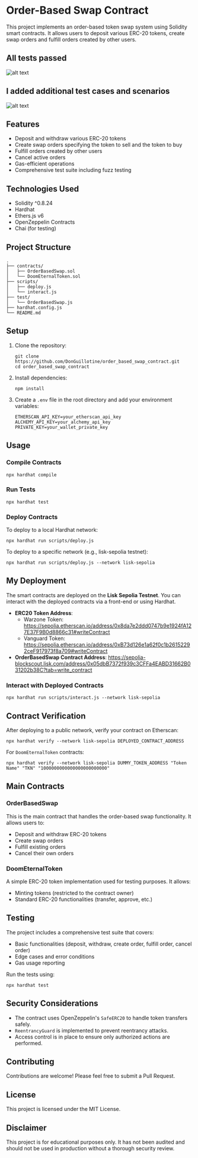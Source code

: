 # Order-Based Swap Contract

This project implements an order-based token swap system using Solidity smart contracts. It allows users to deposit various ERC-20 tokens, create swap orders and fulfill orders created by other users.


## All tests passed

![alt text](image.png)

## I added additional test cases and scenarios

![alt text](image-1.png)

## Features

- Deposit and withdraw various ERC-20 tokens
- Create swap orders specifying the token to sell and the token to buy
- Fulfill orders created by other users
- Cancel active orders
- Gas-efficient operations
- Comprehensive test suite including fuzz testing

## Technologies Used

- Solidity ^0.8.24
- Hardhat
- Ethers.js v6
- OpenZeppelin Contracts
- Chai (for testing)

## Project Structure

```
.
├── contracts/
│   ├── OrderBasedSwap.sol
│   └── DoomEternalToken.sol
├── scripts/
│   ├── deploy.js
│   └── interact.js
├── test/
│   └── OrderBasedSwap.js
├── hardhat.config.js
└── README.md
```

## Setup

1. Clone the repository:
   ```
   git clone https://github.com/DonGuillotine/order_based_swap_contract.git
   cd order_based_swap_contract
   ```

2. Install dependencies:
   ```
   npm install
   ```

3. Create a `.env` file in the root directory and add your environment variables:
   ```
   ETHERSCAN_API_KEY=your_etherscan_api_key
   ALCHEMY_API_KEY=your_alchemy_api_key
   PRIVATE_KEY=your_wallet_private_key
   ```

## Usage

### Compile Contracts

```
npx hardhat compile
```

### Run Tests

```
npx hardhat test
```

### Deploy Contracts

To deploy to a local Hardhat network:

```
npx hardhat run scripts/deploy.js
```

To deploy to a specific network (e.g., lisk-sepolia testnet):

```
npx hardhat run scripts/deploy.js --network lisk-sepolia
```

## My Deployment

The smart contracts are deployed on the **Lisk Sepolia Testnet**. You can interact with the deployed contracts via a front-end or using Hardhat.

- **ERC20 Token Address**:
  - Warzone Token: https://sepolia.etherscan.io/address/0x8da7e2ddd0747b9e1924fA127E37F9B0d8866c31#writeContract
  - Vanguard Token: https://sepolia.etherscan.io/address/0xB73d126e1a62f0c1b26152292ceF917973f8a709#writeContract
- **OrderBasedSwap Contract Address**: https://sepolia-blockscout.lisk.com/address/0x05dbB7372f939c3CFFa4EABD31662B031202b38C?tab=write_contract

### Interact with Deployed Contracts

```
npx hardhat run scripts/interact.js --network lisk-sepolia
```

## Contract Verification

After deploying to a public network, verify your contract on Etherscan:

```
npx hardhat verify --network lisk-sepolia DEPLOYED_CONTRACT_ADDRESS
```

For `DoomEternalToken` contracts:

```
npx hardhat verify --network lisk-sepolia DUMMY_TOKEN_ADDRESS "Token Name" "TKN" "1000000000000000000000000"
```

## Main Contracts

### OrderBasedSwap

This is the main contract that handles the order-based swap functionality. It allows users to:

- Deposit and withdraw ERC-20 tokens
- Create swap orders
- Fulfill existing orders
- Cancel their own orders

### DoomEternalToken

A simple ERC-20 token implementation used for testing purposes. It allows:

- Minting tokens (restricted to the contract owner)
- Standard ERC-20 functionalities (transfer, approve, etc.)

## Testing

The project includes a comprehensive test suite that covers:

- Basic functionalities (deposit, withdraw, create order, fulfill order, cancel order)
- Edge cases and error conditions
- Gas usage reporting

Run the tests using:

```
npx hardhat test
```

## Security Considerations

- The contract uses OpenZeppelin's `SafeERC20` to handle token transfers safely.
- `ReentrancyGuard` is implemented to prevent reentrancy attacks.
- Access control is in place to ensure only authorized actions are performed.

## Contributing

Contributions are welcome! Please feel free to submit a Pull Request.

## License

This project is licensed under the MIT License.

## Disclaimer

This project is for educational purposes only. It has not been audited and should not be used in production without a thorough security review.
